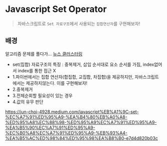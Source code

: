 # Javascript Set Operator

> 자바스크립트로 `Set 자료구조`에서 사용되는 `집합연산자`를 구현해보자!

## 배경

알고리즘 문제를 풀다가... [뉴스 클러스터링](https://school.programmers.co.kr/learn/courses/30/lessons/17677)

- set(집합) 자료구조의 특징 : 중복제거, 삽입 순서대로 요소 순서를 가짐, index없어서 index를 통한 접근 X
- 1.파이썬에서는 집합 연산자(합집합, 교집합, 차집합)을 제공하지만, 자바스크립트에서는 제공하지않는다. 이를 구현해보자!
- 2.중복제거
- 3.전체순회할 필요성이 있는 경우
- 4.값의 유무 판단

https://jun-choi-4928.medium.com/javascript%EB%A1%9C-set-%EC%A7%91%ED%95%A9-%EA%B4%80%EB%A0%A8-%ED%95%A8%EC%88%98-%ED%95%A9%EC%A7%91%ED%95%A9-%EA%B5%90%EC%A7%91%ED%95%A9-%EC%B0%A8%EC%A7%91%ED%95%A9-%EB%93%A4-%EA%B5%AC%ED%98%84%ED%95%98%EA%B8%B0-e7d4d820b03c
